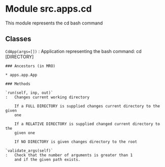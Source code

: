 Module src.apps.cd
==================
This module represents the cd bash command

Classes
-------

`CdApp(args=[])`
:   Application representing the bash command:
    cd [DIRECTORY]

    ### Ancestors (in MRO)

    * apps.app.App

    ### Methods

    `run(self, inp, out)`
    :   Changes current working directory
        
        If a FULL DIRECTORY is supplied changes current directory to the given
        one
        
        If a RELATIVE DIRECTORY is supplied changed current directory to the
        given one
        
        If NO DIRECTORY is given changes directory to the root

    `validate_args(self)`
    :   Check that the number of arguments is greater than 1
        and if the given path exists.